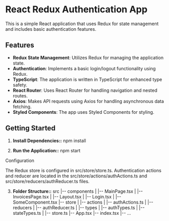 # React Redux Authentication App

This is a simple React application that uses Redux for state management and includes basic authentication features.

## Features

- **Redux State Management**: Utilizes Redux for managing the application state.
- **Authentication**: Implements a basic login/logout functionality using Redux.
- **TypeScript**: The application is written in TypeScript for enhanced type safety.
- **React Router**: Uses React Router for handling navigation and nested routes.
- **Axios**: Makes API requests using Axios for handling asynchronous data fetching.
- **Styled Components**: The app uses Styled Components for styling.

## Getting Started

1. **Install Dependencies::**
npm install

2. **Run the Application::**
npm start


Configuration

The Redux store is configured in src/store/store.ts.
Authentication actions and reducer are located in the src/store/actions/authActions.ts and src/store/reducers/authReducer.ts files.



3. **Folder Structure::**
src
|-- components
|   |-- MainPage.tsx
|   |-- InvoicesPage.tsx
|   |-- Layout.tsx
|   |-- Login.tsx
|   |-- SomeComponent.tsx
|-- store
|   |-- actions
|       |-- authActions.ts
|   |-- reducers
|       |-- authReducer.ts
|   |-- types
|       |-- authTypes.ts
|       |-- stateTypes.ts
|   |-- store.ts
|-- App.tsx
|-- index.tsx
|-- ...
